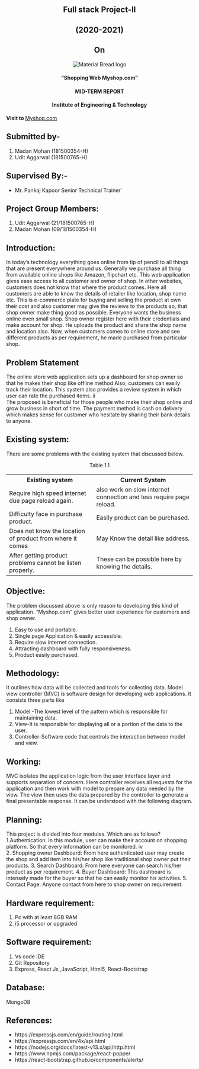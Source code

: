 <h2 align="center">Full stack Project-II</h2>
<h2 align="center">(2020-2021)</h2>

<h2 align="center">On</h2>
<p align="center">
	<img  src="https://upload.wikimedia.org/wikipedia/en/4/42/GLA_University_logo.png" alt="Material Bread logo"

</p>

<h4 align="center">“Shopping Web Myshop.com”</h4>
<h4 align="center">MID-TERM REPORT</h4>

<h4 align="center">Institute of Engineering & Technology</h4>
<p><b>Visit to </b><a href="https://myshop-12.netlify.com">Myshop.com</a> </p>

## Submitted by-
1. Madan Mohan (181500354-H)                                              
2. Udit Aggarwal (181500765-H)                                             

## Supervised By:-
- Mr. Pankaj Kapoor
  Senior Technical Trainer`


## Project Group Members:
1. Udit Aggarwal (21/181500765-H)
2. Madan Mohan (09/181500354-H)

## Introduction:
In today’s technology everything goes online from tip of pencil to all things that are present everywhere around us. Generally we purchase all thing from available online shops like Amazon, flipchart etc. This web application gives ease access to all customer and owner of shop. In other websites, customers does not know that where the product comes. Here all customers are able to know the details of retailer like location, shop name etc. 
This is e-commerce plate for buying and selling the product at own their cost and also customer may give the reviews to the products so, that shop owner make thing good as possible. Everyone wants the business online even small shop. Shop owner register here with their credentials and make account for shop. He uploads the product and share the shop name and location also. Now, when customers comes to online store and see different products as per requirement, he made purchased from particular shop.

## Problem Statement
The online store web application sets up a dashboard for shop owner so that he makes their shop like offline method Also, customers can easily track their location. This system also provides a review system in which user can rate the purchased items.                                                                   ii         
The proposed is beneficial for those people who make their shop online and grow business in short of time. The payment method is cash on delivery which makes sense for customer who hesitate by sharing their bank details to anyone. 

## Existing system:
There are some problems with the existing system that discussed below.

<p align="center">Table 1.1</p>
<table align="center"> 
	<th >Existing system</th>
	<th>Current System</th>
	<tr>
		<td>Require high speed internet due page reload again.</td>
		<td>also work on slow internet connection and less require page reload.</td>
	</tr>
	<tr>
		<td>Difficulty face in purchase product.</td>
		<td>Easily product can be purchased. </td>
	</tr>
	<tr>
		<td>Does not know the location of product from where it comes</td>
		<td>May Know the detail like address.</td>
	</tr>
	<tr>
		<td>After getting product problems cannot be listen properly.</td>
		<td>These can be possible here by knowing the details.</td>
	</tr>
</table>


## Objective:
The problem discussed above is only reason to developing this kind of application. “Myshop.com” gives better user experience for customers and shop owner. 
1.	Easy to use and portable.
2.	Single page Application & easily accessible.
3.	Require slow internet connection.
4.	Attracting dashboard with fully responsiveness.
5.	Product easily purchased.

                                            

## Methodology:
It outlines how data will be collected and tools for collecting data. Model view controller (MVC) is software design for developing web applications. It consists three parts like

1. Model -The lowest level of the pattern which is responsible for maintaining data.
2. View-It is responsible for displaying all or a portion of the data to the user.
3. Controller-Software code that controls the interaction between model and view.

## Working: 
MVC isolates the application logic from the user interface layer and supports separation of concern. Here controller receives all requests for the application and then work with model to prepare any data needed by the view. The view then uses the data prepared by the controller to generate a final presentable response. It can be understood with the following diagram.


 

## Planning:
This project is divided into four modules. Which are as follows?
1.Authentication: In this module, user can make their account on shopping platform.  So that every information can be monitored.                                                                   iv            
2.	Shopping owner Dashboard: From here authenticated user may create the shop and add item into his/her shop like traditional shop owner put their products.
3.	Search Dashboard: From here everyone can search his/her product as per requirement.
4.	Buyer Dashboard: This dashboard is intensely made for the buyer so that he can easily monitor his activities.
5.	 Contact Page: Anyone contact from here to shop owner on requirement.
## Hardware requirement:
1.	Pc with at least 8GB RAM
2.	 i5 processor or upgraded


## Software requirement:
1.	Vs code IDE 
2.	Git Repository
3.	Express, React Js ,JavaScript, Html5, React-Bootstrap
## Database:
MongoDB
## References:

<ul>
    <li>https://expressjs.com/en/guide/routing.html</li>
<li>https://expressjs.com/en/4x/api.html</li>
<li>https://nodejs.org/docs/latest-v13.x/api/http.html</li>
<li>https://www.npmjs.com/package/react-popper</li>
<li>https://react-bootstrap.github.io/components/alerts/</li>
</ul>
                                                                 










